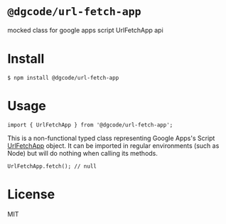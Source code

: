 # `@dgcode/url-fetch-app`

mocked class for google apps script UrlFetchApp api

# Install

    $ npm install @dgcode/url-fetch-app

# Usage

    import { UrlFetchApp } from '@dgcode/url-fetch-app';

This is a non-functional typed class representing Google Apps's Script [UrlFetchApp](https://developers.google.com/apps-script/reference/url-fetch/url-fetch-app) object. It can be imported in regular environments (such as Node) but will do nothing when calling its methods.

    UrlFetchApp.fetch(); // null

# License

MIT